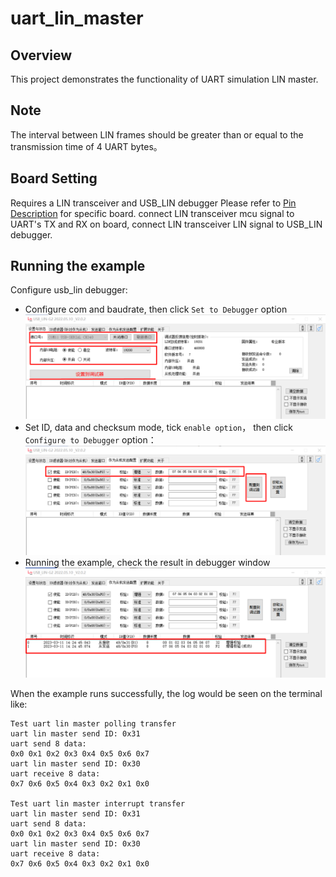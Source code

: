 # uart_lin_master
## Overview

This project demonstrates the functionality of UART simulation LIN master.

## Note
The interval between LIN frames should be greater than or equal to the transmission time of 4 UART bytes。

## Board Setting

Requires a LIN transceiver and USB_LIN debugger
Please refer to [Pin Description](lab_board_resource) for specific board.
connect LIN transceiver mcu signal to UART's TX and RX on board, connect LIN transceiver LIN signal to USB_LIN debugger.

## Running the example

Configure usb_lin debugger:
- Configure com and baudrate, then click `Set to Debugger` option
  ![lin_debugger_configuration](../../../../../../../assets/sdk/samples/lin_debugger_configuration.png)
- Set ID, data and checksum mode, tick `enable option`， then click `Configure to Debugger` option：
  ![lin_debugger_slave_sent](../../../../../../../assets/sdk/samples/lin_debugger_slave_sent_config.png)
- Running the example, check the result in debugger window
  ![lin_debugger_slave_result](../../../../../../../assets/sdk/samples/lin_debugger_slave_result.png)

When the example runs successfully, the log would be seen on the terminal like:
```console
Test uart lin master polling transfer
uart lin master send ID: 0x31
uart send 8 data:
0x0 0x1 0x2 0x3 0x4 0x5 0x6 0x7
uart lin master send ID: 0x30
uart receive 8 data:
0x7 0x6 0x5 0x4 0x3 0x2 0x1 0x0

Test uart lin master interrupt transfer
uart lin master send ID: 0x31
uart send 8 data:
0x0 0x1 0x2 0x3 0x4 0x5 0x6 0x7
uart lin master send ID: 0x30
uart receive 8 data:
0x7 0x6 0x5 0x4 0x3 0x2 0x1 0x0
```
